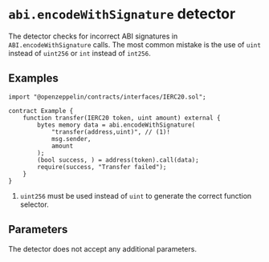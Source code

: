 # `abi.encodeWithSignature` detector

The detector checks for incorrect ABI signatures in `ABI.encodeWithSignature` calls.
The most common mistake is the use of `uint` instead of `uint256` or `int` instead of `int256`.

## Examples

```solidity hl_lines="6" linenums="1"
import "@openzeppelin/contracts/interfaces/IERC20.sol";

contract Example {
    function transfer(IERC20 token, uint amount) external {
        bytes memory data = abi.encodeWithSignature(
            "transfer(address,uint)", // (1)!
            msg.sender,
            amount
        );
        (bool success, ) = address(token).call(data);
        require(success, "Transfer failed");
    }
}
```

1. `uint256` must be used instead of `uint` to generate the correct function selector.

## Parameters

The detector does not accept any additional parameters.
